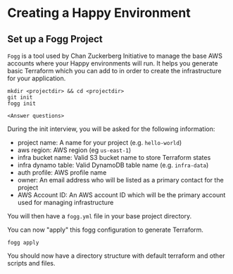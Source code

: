 # Creating a Happy Environment

## Set up a Fogg Project

`Fogg` is a tool used by Chan Zuckerberg Initiative to manage the base AWS accounts where your Happy environments will run. It helps you generate basic Terraform which you can add to in order to create the infrastructure for your application. 



```
mkdir <projectdir> && cd <projectdir>
git init
fogg init

<Answer questions>

```

During the init interview, you will be asked for the following information:

* project name: A name for your project (e.g. `hello-world`)
* aws region: AWS region (eg `us-east-1`)
* infra bucket name: Valid S3 bucket name to store Terraform states
* infra dynamo table: Valid DynamoDB table name (e.g. `infra-data`)
* auth profile: AWS profile name
* owner: An email address who will be listed as a primary contact for the project
* AWS Account ID: An AWS account ID which will be the primary account used for managing infrastructure

You will then have a `fogg.yml` file in your base project directory.

You can now "apply" this fogg configuration to generate Terraform.

```
fogg apply
```

You should now have a directory structure with default terraform and other scripts and files.

